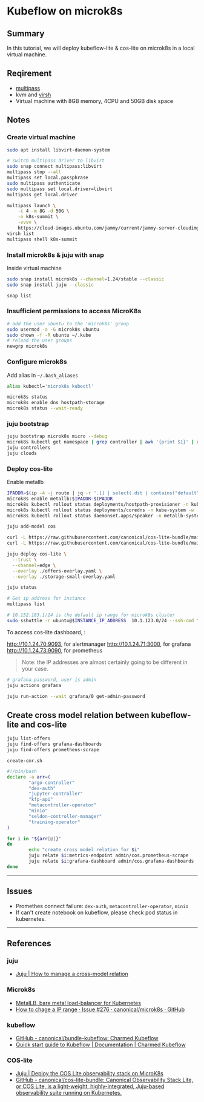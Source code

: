 # Kubeflow on microk8s

## Summary

In this tutorial, we will deploy kubeflow-lite & cos-lite on microk8s in a local virtual machine.

## Reqirement

* [multipass](https://multipass.run/)
* kvm and [virsh](https://www.libvirt.org/manpages/virsh.html)
* Virtual machine with 8GB memory, 4CPU and 50GB disk space

## Notes


### Create virtual machine

```sh
sudo apt install libvirt-daemon-system

# switch multipass driver to libvirt
sudo snap connect multipass:libvirt
multipass stop --all
multipass set local.passphrase
sudo multipass authenticate
sudo multipass set local.driver=libvirt
multipass get local.driver

multipass launch \
    -c 4 -m 8G -d 50G \
    -n k8s-summit \
    -vvvv \
    https://cloud-images.ubuntu.com/jammy/current/jammy-server-cloudimg-amd64.img
virsh list
multipass shell k8s-summit
```

### Install microk8s & juju with snap

Inside virtual machine

```sh
sudo snap install microk8s --channel=1.24/stable --classic
sudo snap install juju --classic

snap list
```


### Insufficient permissions to access MicroK8s

```sh
# add the user ubuntu to the 'microk8s' group
sudo usermod -a -G microk8s ubuntu
sudo chown -f -R ubuntu ~/.kube
# reload the user groups
newgrp microk8s
```


### Configure microk8s

Add alias in `~/.bash_aliases`

```sh
alias kubectl='microk8s kubectl'
```

```sh
microk8s status
microk8s enable dns hostpath-storage
microk8s status --wait-ready
```

### juju bootstrap

```sh
juju bootstrap microk8s micro --debug
microk8s kubectl get namespace | grep controller | awk '{print $1}' | xargs microk8s kubectl get all -n
juju controllers
juju clouds
```


### Deploy cos-lite

Enable metallb

```sh
IPADDR=$(ip -4 -j route | jq -r '.[] | select(.dst | contains("default")) | .prefsrc')
microk8s enable metallb:$IPADDR-$IPADDR
microk8s kubectl rollout status deployments/hostpath-provisioner -n kube-system -w
microk8s kubectl rollout status deployments/coredns -n kube-system -w
microk8s kubectl rollout status daemonset.apps/speaker -n metallb-system -w
```

```sh
juju add-model cos

curl -L https://raw.githubusercontent.com/canonical/cos-lite-bundle/main/overlays/offers-overlay.yaml -O
curl -L https://raw.githubusercontent.com/canonical/cos-lite-bundle/main/overlays/storage-small-overlay.yaml -O

juju deploy cos-lite \
  --trust \
  --channel=edge \
  --overlay ./offers-overlay.yaml \
  --overlay ./storage-small-overlay.yaml

juju status
```

```sh
# Get ip address for instance
multipass list

# 10.152.183.1/24 is the default ip range for microk8s cluster
sudo sshuttle -r ubuntu@$INSTANCE_IP_ADDRESS  10.1.123.0/24 --ssh-cmd "ssh -i /var/snap/multipass/common/data/multipassd/ssh-keys/id_rsa
```

To access cos-lite dashboard, :

http://10.1.24.70:9093, for alertmanager
http://10.1.24.71:3000, for grafana
http://10.1.24.73:9090, for prometheus

> Note: the IP addresses are almost certainly going to be different in your case.


```sh
# grafana password, user is admin
juju actions grafana

juju run-action --wait grafana/0 get-admin-password
```


## Create cross model relation between kubeflow-lite and cos-lite

```sh
juju list-offers
juju find-offers grafana-dashboards
juju find-offers prometheus-scrape
```

`create-cmr.sh`

```bash
#!/bin/bash
declare -a arr=(
        "argo-controller"
        "dex-auth"
        "jupyter-controller"
        "kfp-api"
        "metacontroller-operator"
        "minio"
        "seldon-controller-manager"
        "training-operator"
)

for i in "${arr[@]}"
do
        echo "create cross model relation for $i"
        juju relate $i:metrics-endpoint admin/cos.prometheus-scrape
        juju relate $i:grafana-dashboard admin/cos.grafana-dashboards
done
```

---

## Issues

* Promethes connect failure: `dex-auth`, `metacontroller-operator`, `minio`
* If can't create notebook on kubeflow, please check pod status in kubernetes.

---
## References

### juju

* [Juju | How to manage a cross-model relation](https://juju.is/docs/olm/manage-cross-model-relations)

### Microk8s

* [MetalLB, bare metal load-balancer for Kubernetes](https://metallb.universe.tf/)
* [How to chage a IP range · Issue #276 · canonical/microk8s · GitHub](https://github.com/canonical/microk8s/issues/276#issuecomment-687663776)

### kubeflow

* [GitHub - canonical/bundle-kubeflow: Charmed Kubeflow](https://github.com/canonical/bundle-kubeflow)
* [Quick start guide to Kubeflow | Documentation | Charmed Kubeflow](https://charmed-kubeflow.io/docs/quickstart)

### COS-lite

* [Juju | Deploy the COS Lite observability stack on MicroK8s](https://juju.is/docs/olm/lma-light)
* [GitHub - canonical/cos-lite-bundle: Canonical Observability Stack Lite, or COS Lite, is a light-weight, highly-integrated, Juju-based observability suite running on Kubernetes.](https://github.com/canonical/cos-lite-bundle)
